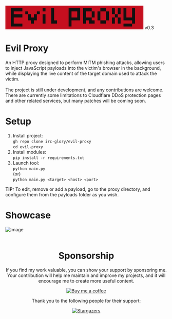 ![](https://raw.githubusercontent.com/irc-glory/evil-proxy/refs/heads/main/proxy/panel/EvilProxyBanner.png) v0.3
# Evil Proxy
An HTTP proxy designed to perform MITM phishing attacks, allowing users to inject JavaScript payloads into the victim's browser in the background, while displaying the live content of the target domain used to attack the victim.
<br><br>
The project is still under development, and any contributions are welcome. There are currently some limitations to Cloudflare DDoS protection pages and other related services, but many patches will be coming soon.
# Setup
1. Install project:<br>
`gh repo clone irc-glory/evil-proxy`<br>
`cd evil-proxy`
2. Install modules:<br>
`pip install -r requirements.txt`
3. Launch tool:<br>
`python main.py`<br>(or)<br>`python main.py <target> <host> <port>`

**TIP:** To edit, remove or add a payload, go to the proxy directory, and configure them from the payloads folder as you wish.
# Showcase
![image](https://github.com/user-attachments/assets/2b6b92ea-48c1-4cfb-b758-82496647e2af)<br>
<br>

<p align="center">
<h1 align="center">Sponsorship</h1>

<p align="center">If you find my work valuable, you can show your support by sponsoring me. 
  Your contribution will help me maintain and improve my projects, and it will encourage me to create more useful content.</p>

<p align="center">
  <a href="https://buymeacoffee.com/irc.glory"><img src="https://img.shields.io/badge/-Buy%20me%20a%20coffee-orange?style=for-the-badge&logo=buy-me-a-coffee&logoColor=white" alt="Buy me a coffee"></a>
</p>


<p align="center">Thank you to the following people for their support:</p>

<div align="center">
  <a href="https://github.com/irc-glory/evil-proxy/stargazers">
    <img src="https://reporoster.com/stars/dark/irc-glory/evil-proxy" alt="Stargazers" title="Stargazers" width="400" height="auto">
  </a>
</div>